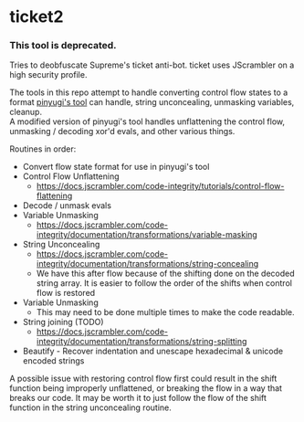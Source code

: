 # ticket2
### This tool is deprecated. 

Tries to deobfuscate Supreme's ticket anti-bot. ticket uses JScrambler on a high security profile.

The tools in this repo attempt to handle converting control flow states to a format [pinyugi's tool](https://github.com/pinyugi/pooky) can handle, string unconcealing, unmasking variables, cleanup.\
A modified version of pinyugi's tool handles unflattening the control flow, unmasking / decoding xor'd evals, and other various things.

Routines in order:
* Convert flow state format for use in pinyugi's tool
* Control Flow Unflattening
  * https://docs.jscrambler.com/code-integrity/tutorials/control-flow-flattening
* Decode / unmask evals
* Variable Unmasking
  * https://docs.jscrambler.com/code-integrity/documentation/transformations/variable-masking
* String Unconcealing 
  * https://docs.jscrambler.com/code-integrity/documentation/transformations/string-concealing
  * We have this after flow because of the shifting done on the decoded string array. It is easier to follow the order of the shifts when control flow is restored
* Variable Unmasking
  * This may need to be done multiple times to make the code readable.
* String joining (TODO)
  * https://docs.jscrambler.com/code-integrity/documentation/transformations/string-splitting
* Beautify - Recover indentation and unescape hexadecimal & unicode encoded strings

A possible issue with restoring control flow first could result in the shift
function being improperly unflattened, or breaking the flow in a
way that breaks our code. It may be worth it to just follow the flow
of the shift function in the string unconcealing routine.
